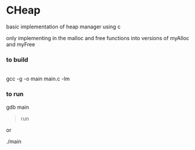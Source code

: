 # CHeap
basic implementation of heap manager using c

only implementing in the malloc and free functions into versions of myAlloc and myFree

<h3><strong>to build</strong></h3><br>
gcc -g -o main main.c -lm

<h3><strong>to run</strong></h3>

gdb main
  >run

or 

./main
